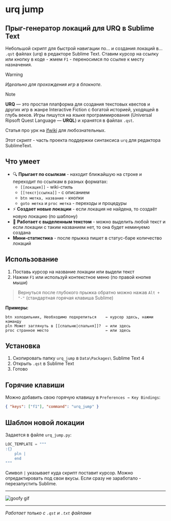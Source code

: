 # urq jump

## Прыг-генератор локаций для URQ в Sublime Text

Небольшой скрипт для быстрой навигации по... и создания локаций в... `.qst` файлах (urq) в редакторе Sublime Text. Ставим курсор на ссылку или кнопку в коде - жмем `F1` - переносимся по ссылке к месту назначения. 

> [!WARNING]
> *Идеально для прохождения игр в блокноте.*

> [!NOTE]
> **URQ** — это простая платформа для создания текстовых квестов и других игр в жанре Interactive Fiction с богатой историей, уходящей в глубь веков. Игры пишутся на языке программирования (Universal Ripsoft Quest Language — **URQL**) и хранятся в файлах `.qst`. 
> 
> Статья про урк на [ifwiki](https://ifwiki.ru/URQ) для любознательных. 
> 
> Этот скрипт - часть проекта поддержки синтаксиса `urq` для редактора SublimeText.


## Что умеет

- 🔍 **Прыгает по ссылкам** - находит ближайшую на строке и переходит по ссылкам в разных форматах:
  - `[[локация]]` - wiki-стиль
  - `[[текст|ссылка]]` - с описанием
  - `btn метка, название` - кнопки
  - `goto метка` и `proc метка` - переходы и процедуры
- ⚡ **Создает новые локации** - если локация не найдена, то создаёт новую локацию (по шаблону)
- 🎯 **Работает с выделенным текстом** - можно выделить любой текст и если локации с таким названием нет, то она будет неминуемо создана
- **Мини-статистика** - после прыжка пишет в статус-баре количество локаций

## Использование

1. Поставь курсор на название локации или выдели текст
2. Нажми `F1` или используй контекстное меню (по правой кнопке мыши)

> Вернуться после глубокого прыжка обратно можно нажав `Alt + "-"` (стандартная горячая клавиша Sublime)

**Примеры:**
```
btn холодильник, Необходимо подкрепиться    ← курсор здесь, нажми команду
pln Может заглянуть в [[спальню|спальня]]?  ← или здесь  
proc странное место                         ← или здесь
```

## Установка

1. Скопировать папку `urq_jump` в `Data\Packages\` Sublime Text 4
2. Открыть `.qst` в Sublime Text
3. Готово

## Горячие клавиши

Можно добавить свою горячую клавишу в `Preferences → Key Bindings`:
```json
{ "keys": ["f1"], "command": "urq_jump" }
```

## Шаблон новой локации

Задается в файле `urq_jump.py`:

```py
LOC_TEMPLATE = """
:{} 
    pln | 
    end
"""
```

Символ `|` указывает куда скрипт поставит курсор. Можно отредактировать под свои вкусы. Если сразу не заработало - перезапустить Sublime.

---

![goofy gif](https://plut.info/upload/f1-5.gif)

---

*Работает только с `.qst` и `.txt` файлами*